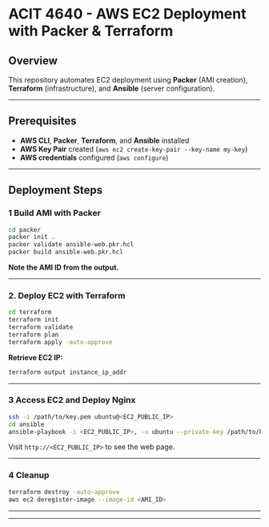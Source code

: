 # **ACIT 4640 - AWS EC2 Deployment with Packer & Terraform**

## **Overview**
This repository automates EC2 deployment using **Packer** (AMI creation), **Terraform** (infrastructure), and **Ansible** (server configuration).

---

## **Prerequisites**
- **AWS CLI**, **Packer**, **Terraform**, and **Ansible** installed  
- **AWS Key Pair** created (`aws ec2 create-key-pair --key-name my-key`)  
- **AWS credentials** configured (`aws configure`)  

---

## **Deployment Steps**

### **1️  Build AMI with Packer**
```sh
cd packer
packer init .
packer validate ansible-web.pkr.hcl
packer build ansible-web.pkr.hcl
```
**Note the AMI ID from the output.**

---

### **2️. Deploy EC2 with Terraform**
```sh
cd terraform
terraform init
terraform validate
terraform plan
terraform apply -auto-approve
```
**Retrieve EC2 IP:**  
```sh
terraform output instance_ip_addr
```

---

### **3️ Access EC2 and Deploy Nginx**
```sh
ssh -i /path/to/key.pem ubuntu@<EC2_PUBLIC_IP>
cd ansible
ansible-playbook -i <EC2_PUBLIC_IP>, -u ubuntu --private-key /path/to/key.pem playbook.yml
```
Visit `http://<EC2_PUBLIC_IP>` to see the web page.

---

### **4️ Cleanup**
```sh
terraform destroy -auto-approve
aws ec2 deregister-image --image-id <AMI_ID>
```

---



---
